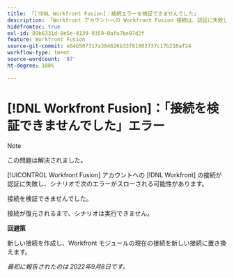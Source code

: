 ```yaml
---
title: 「[!DNL Workfront Fusion]：接続エラーを検証できませんでした」
description: 「Workfront アカウントへの Workfront Fusion 接続は、認証に失敗し、シナリオで「接続を検証できませんでした」エラーが発生する場合があります。」
hidefromtoc: true
exl-id: 89b6331d-8e5e-4139-9359-0afa7be07d2f
feature: Workfront Fusion
source-git-commit: e64b507317a384626b33f81802737c17b210af24
workflow-type: tm+mt
source-wordcount: '87'
ht-degree: 100%

---
```


# [!DNL Workfront Fusion]：「接続を検証できませんでした」エラー

>[!NOTE]
>
>この問題は解決されました。

<!--This article is live by request for the workaround-->

[!UICONTROL Workfront Fusion] アカウントへの [!DNL Workfront] の接続が認証に失敗し、シナリオで次のエラーがスローされる可能性があります。

接続を検証できませんでした。

接続が復元されるまで、シナリオは実行できません。

**回避策**

新しい接続を作成し、Workfront モジュールの現在の接続を新しい接続に置き換えます。

_最初に報告されたのは 2022年9月8日です。_
